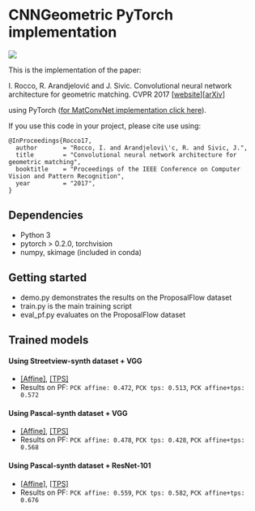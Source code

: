 # CNNGeometric PyTorch implementation

![](http://www.di.ens.fr/willow/research/cnngeometric/images/teaser.png)

This is the implementation of the paper: 

I. Rocco, R. Arandjelović and J. Sivic. Convolutional neural network architecture for geometric matching. CVPR 2017 [[website](http://www.di.ens.fr/willow/research/cnngeometric/)][[arXiv](https://arxiv.org/abs/1703.05593)]

using PyTorch ([for MatConvNet implementation click here](https://github.com/ignacio-rocco/cnngeometric_matconvnet)).

If you use this code in your project, please cite use using:
````
@InProceedings{Rocco17,
  author       = "Rocco, I. and Arandjelovi\'c, R. and Sivic, J.",
  title        = "Convolutional neural network architecture for geometric matching",
  booktitle    = "Proceedings of the IEEE Conference on Computer Vision and Pattern Recognition",
  year         = "2017",
}
````

## Dependencies ###
  - Python 3
  - pytorch > 0.2.0, torchvision
  - numpy, skimage (included in conda)

## Getting started ###
  - demo.py demonstrates the results on the ProposalFlow dataset
  - train.py is the main training script
  - eval_pf.py evaluates on the ProposalFlow dataset
  
## Trained models ###

#### Using Streetview-synth dataset + VGG
  - [[Affine]](http://www.di.ens.fr/willow/research/cnngeometric/trained_models/pytorch/best_streetview_checkpoint_adam_affine_grid_loss.pth.tar), [[TPS]](http://www.di.ens.fr/willow/research/cnngeometric/trained_models/pytorch/best_streetview_checkpoint_adam_tps_grid_loss.pth.tar)
  - Results on PF: `PCK affine: 0.472`, `PCK tps: 0.513`, `PCK affine+tps: 0.572`

#### Using Pascal-synth dataset  + VGG
  - [[Affine]](http://www.di.ens.fr/willow/research/cnngeometric/trained_models/pytorch/best_pascal_checkpoint_adam_affine_grid_loss.pth.tar), [[TPS]](http://www.di.ens.fr/willow/research/cnngeometric/trained_models/pytorch/best_pascal_checkpoint_adam_tps_grid_loss.pth.tar)
  - Results on PF: `PCK affine: 0.478`, `PCK tps: 0.428`, `PCK affine+tps: 0.568`

#### Using Pascal-synth dataset  + ResNet-101
  - [[Affine]](http://www.di.ens.fr/willow/research/cnngeometric/trained_models/pytorch/best_pascal_checkpoint_adam_affine_grid_loss_resnet_random.pth.tar), [[TPS]](http://www.di.ens.fr/willow/research/cnngeometric/trained_models/pytorch/best_pascal_checkpoint_adam_tps_grid_loss_resnet_random.pth.tar)
  - Results on PF: `PCK affine: 0.559`, `PCK tps: 0.582`, `PCK affine+tps: 0.676`
